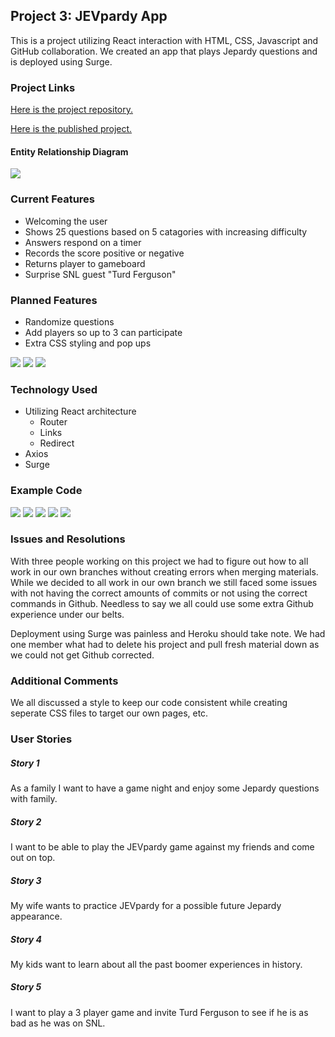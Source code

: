 ## Project 3: JEVpardy App

This is a project utilizing React interaction with HTML, CSS, Javascript and GitHub collaboration. We created an app that plays Jepardy questions and is deployed using Surge.

### Project Links
[Here is the project repository.](https://github.com/countryraised/JEVpardy)

[Here is the published project.](http://jevpardy.surge.sh/)

#### Entity Relationship Diagram
<img src="./public/image/Screen Shot 2021-02-26 at 8.37.40 AM.png">

### Current Features
* Welcoming the user
* Shows 25 questions based on 5 catagories with increasing difficulty
* Answers respond on a timer
* Records the score positive or negative
* Returns player to gameboard
* Surprise SNL guest "Turd Ferguson"

### Planned Features
* Randomize questions
* Add players so up to 3 can participate
* Extra CSS styling and pop ups
<img src="./public/image/67AF73C7-5A3D-40A6-A578-3A48AE52EC34_4_5005_c.jpeg">
<img src="./public/image/EE2C8F48-26E1-45D3-98F1-5F9D20E33AF1.jpeg">
<img src="./public/image/87118753-B2DC-4091-ADCA-6E5291A2E5EB.jpeg">

### Technology Used
* Utilizing React architecture
  * Router
  * Links
  * Redirect
* Axios
* Surge

### Example Code
<img src="./public/image/4040B0CC-D12F-431A-B184-36C5EF48D0C8_4_5005_c.jpeg">
<img src="./public/image/9FB3D81B-8701-4852-8F55-EF7DD539534E.jpeg">
<img src="./public/image/9796BD3A-C1B1-46C7-A712-ADFAA8D42AE0_4_5005_c.jpeg">
<img src="./public/image/71F5659F-5A24-4B80-9504-EA4C29EA6898_4_5005_c.jpeg">
<img src="./public/image/D21D76B7-8FCE-4F2A-8E99-D5C986A21B0A_4_5005_c.jpeg">

### Issues and Resolutions
With three people working on this project we had to figure out how to all work in our own branches without creating errors when merging materials. While we decided to all work in our own branch we still faced some issues with not having the correct amounts of commits or not using the correct commands in Github.  Needless to say we all could use some extra Github experience under our belts.

Deployment using Surge was painless and Heroku should take note. We had one member what had to delete his project and pull fresh material down as we could not get Github corrected.

### Additional Comments
We all discussed a style to keep our code consistent while creating seperate CSS files to target our own pages, etc.

### User Stories
##### Story 1
As a family I want to have a game night and enjoy some Jepardy questions with family.
##### Story 2
I want to be able to play the JEVpardy game against my friends and come out on top.
##### Story 3
My wife wants to practice JEVpardy for a possible future Jepardy appearance.
##### Story 4
My kids want to learn about all the past boomer experiences in history.
##### Story 5
I want to play a 3 player game and invite Turd Ferguson to see if he is as bad as he was on SNL.

